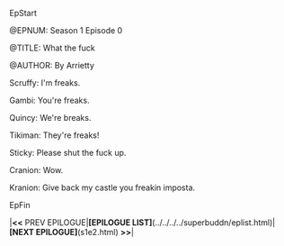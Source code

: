 EpStart

<!-- Epilogue Info -->

@EPNUM: Season 1 Episode 0

@TITLE: What the fuck

@AUTHOR: By Arrietty

Scruffy: I'm freaks.

Gambi: You're freaks.

Quincy: We're breaks.

Tikiman: They're freaks!

Sticky: Please shut the fuck up.

Cranion: Wow.

Kranion: Give back my castle you freakin imposta.

EpFin

|**<<** PREV EPILOGUE|**[EPILOGUE LIST]**(../../../../superbuddn/eplist.html)|**[NEXT EPILOGUE]**(s1e2.html) **>>**|

<script src="{{ '/assets/js/EpFormatter.js' | relative_url }}"></script>
